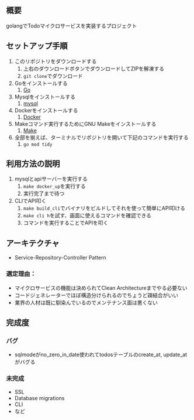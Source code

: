 ## 概要
golangでTodoマイクロサービスを実装するプロジェクト

## セットアップ手順
1. このリポジトリをダウンロードする
   1. 上右のダウンロードボタンでダウンロードしてZIPを解凍する
   2. `git clone`でダウンロード
2. Goをインストールする
   1. [Go](https://go.dev/doc/install)
3. Mysqlをインストールする
   1. [mysql](https://www.mysql.com/)
5. Dockerをインストールする
   1. [Docker](https://www.docker.com/)
6. Makeコマンド実行するためにGNU Makeをインストールする
   1. [Make](https://www.gnu.org/software/make/)
7. 全部を揃えば、ターミナルでリポジトリを開いて下記のコマンドを実行する
   1. `go mod tidy`

## 利用方法の説明
1. mysqlとapiサーバーを実行する
   1. `make docker_up`を実行する
   2. 実行完了まで待つ
2. CLIでAPI叩く
   1. `make build_cli`でバイナリをビルドしてそれを使って簡単にAPI叩ける
   2. `make cli h`を試す、画面に使えるコマンドを確認できる
   3. コマンドを実行することでAPIを叩く

## アーキテクチャ
- Service-Repository-Controller Pattern
### 選定理由：
- マイクロサービスの機能は決められてClean Architectureまでやる必要ない
- コードジェネレーターでほぼ構造分けられるのでちょうど疎結合がいい
- 業界の人材は既に馴染んでいるのでメンテナンス面は悪くない

## 完成度
### バグ
- sqlmodeがno_zero_in_date使われてtodosテーブルのcreate_at, update_atがバグる
### 未完成
- SSL
- Database migrations
- CLI
- など
